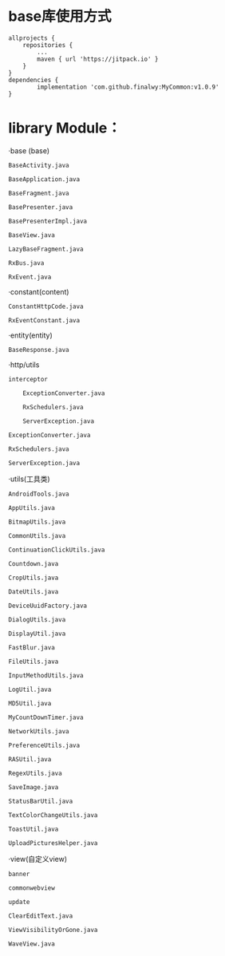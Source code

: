 # base库使用方式
	allprojects {
		repositories {
			...
			maven { url 'https://jitpack.io' }
		}
	}
  	dependencies {
	        implementation 'com.github.finalwy:MyCommon:v1.0.9'
	}

# library Module：

·base (base)

	BaseActivity.java
	
	BaseApplication.java

	BaseFragment.java

	BasePresenter.java

	BasePresenterImpl.java

	BaseView.java

	LazyBaseFragment.java

	RxBus.java

	RxEvent.java

·constant(content) 

	ConstantHttpCode.java
	
	RxEventConstant.java
	
·entity(entity) 

	BaseResponse.java
	
·http/utils

	interceptor
		
		ExceptionConverter.java
		
		RxSchedulers.java
		
		ServerException.java
		
	ExceptionConverter.java
	
	RxSchedulers.java
	
	ServerException.java
	
·utils(工具类)
	
	AndroidTools.java
	
	AppUtils.java
	
	BitmapUtils.java
	
	CommonUtils.java
	
	ContinuationClickUtils.java
	
	Countdown.java
	
	CropUtils.java
	
	DateUtils.java
	
	DeviceUuidFactory.java
	
	DialogUtils.java
	
	DisplayUtil.java
	
	FastBlur.java
	
	FileUtils.java
	
	InputMethodUtils.java
	
	LogUtil.java
	
	MD5Util.java
	
	MyCountDownTimer.java
	
	NetworkUtils.java
	
	PreferenceUtils.java
	
	RASUtil.java
	
	RegexUtils.java
	
	SaveImage.java
	
	StatusBarUtil.java
	
	TextColorChangeUtils.java
	
	ToastUtil.java
	
	UploadPicturesHelper.java
	
·view(自定义view)

	banner
	
	commonwebview
	
	update
	
	ClearEditText.java
	
	ViewVisibilityOrGone.java
	
	WaveView.java
	
		
	

	
